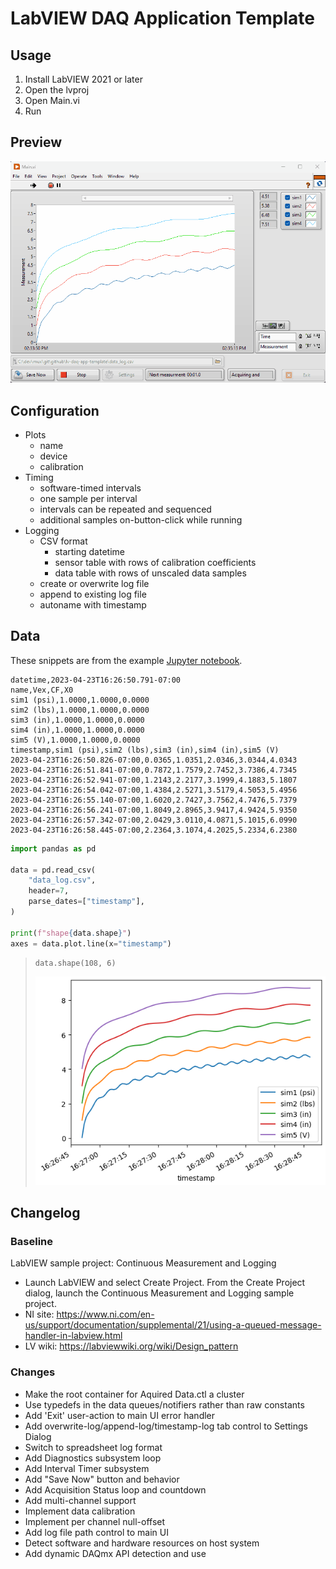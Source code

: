 # LabVIEW DAQ Application Template

## Usage

1. Install LabVIEW 2021 or later
1. Open the lvproj
1. Open Main.vi
1. Run

## Preview

![Main UI](./Main%20UI.gif)

## Configuration

- Plots
  - name
  - device
  - calibration
- Timing
  - software-timed intervals
  - one sample per interval
  - intervals can be repeated and sequenced
  - additional samples on-button-click while running
- Logging
  - CSV format
    - starting datetime
    - sensor table with rows of calibration coefficients
    - data table with rows of unscaled data samples
  - create or overwrite log file
  - append to existing log file
  - autoname with timestamp

## Data

These snippets are from the example [Jupyter notebook](.\documentation\data_log%20notebook.ipynb).

```csv
datetime,2023-04-23T16:26:50.791-07:00
name,Vex,CF,X0
sim1 (psi),1.0000,1.0000,0.0000
sim2 (lbs),1.0000,1.0000,0.0000
sim3 (in),1.0000,1.0000,0.0000
sim4 (in),1.0000,1.0000,0.0000
sim5 (V),1.0000,1.0000,0.0000
timestamp,sim1 (psi),sim2 (lbs),sim3 (in),sim4 (in),sim5 (V)
2023-04-23T16:26:50.826-07:00,0.0365,1.0351,2.0346,3.0344,4.0343
2023-04-23T16:26:51.841-07:00,0.7872,1.7579,2.7452,3.7386,4.7345
2023-04-23T16:26:52.941-07:00,1.2143,2.2177,3.1999,4.1883,5.1807
2023-04-23T16:26:54.042-07:00,1.4384,2.5271,3.5179,4.5053,5.4956
2023-04-23T16:26:55.140-07:00,1.6020,2.7427,3.7562,4.7476,5.7379
2023-04-23T16:26:56.241-07:00,1.8049,2.8965,3.9417,4.9424,5.9350
2023-04-23T16:26:57.342-07:00,2.0429,3.0110,4.0871,5.1015,6.0990
2023-04-23T16:26:58.445-07:00,2.2364,3.1074,4.2025,5.2334,6.2380
```

```python
import pandas as pd

data = pd.read_csv(
    "data_log.csv",
    header=7,
    parse_dates=["timestamp"],
)

print(f"shape{data.shape}")
axes = data.plot.line(x="timestamp")
```

> ```
> data.shape(108, 6)
> ```
>
> ![data log plots](./data_log%20plots.png)

## Changelog

### Baseline

LabVIEW sample project: Continuous Measurement and Logging

- Launch LabVIEW and select Create Project. From the Create Project dialog, launch the Continuous Measurement and Logging sample project.
- NI site: https://www.ni.com/en-us/support/documentation/supplemental/21/using-a-queued-message-handler-in-labview.html
- LV wiki: https://labviewwiki.org/wiki/Design_pattern

### Changes

- Make the root container for Aquired Data.ctl a cluster
- Use typedefs in the data queues/notifiers rather than raw constants
- Add 'Exit' user-action to main UI error handler
- Add overwrite-log/append-log/timestamp-log tab control to Settings Dialog
- Switch to spreadsheet log format
- Add Diagnostics subsystem loop
- Add Interval Timer subsystem
- Add "Save Now" button and behavior
- Add Acquisition Status loop and countdown
- Add multi-channel support
- Implement data calibration
- Implement per channel null-offset
- Add log file path control to main UI
- Detect software and hardware resources on host system
- Add dynamic DAQmx API detection and use
